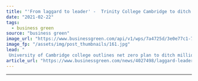 ```yaml
---
title: "'From laggard to leader' -  Trinity College Cambridge to ditch fossil fuel investments in net zero drive"
date: "2021-02-22"
tags: 
  - business green
source: "business green"
image_url: "https://www.businessgreen.com/api/v1/wps/7a4725d/3e0e77c1-7e60-417f-96fa-116fefb00196/5/trinity-college-cambridge-185x114.jpg"
image_fp: "/assets/img/post_thumbnails/161.jpg"
lead: "
 University of Cambridge college outlines net zero plan to ditch millions of pounds of direct and indirect investments in oil and gas ..."
article_url: "https://www.businessgreen.com/news/4027498/laggard-leader-trinity-college-cambridge-ditch-fossil-fuel-investments-net-zero-drive"
---
```


---
